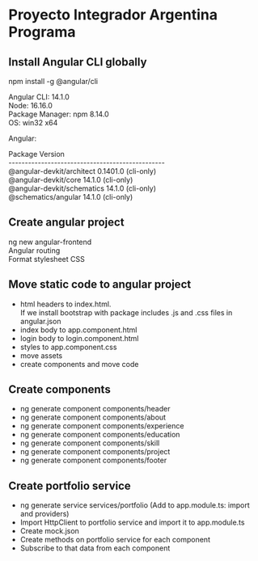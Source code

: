 # Proyecto Integrador Argentina Programa

## Install Angular CLI globally

npm install -g @angular/cli

Angular CLI: 14.1.0<br/>
Node: 16.16.0<br/>
Package Manager: npm 8.14.0<br/>
OS: win32 x64

Angular:

Package                      Version<br/>
------------------------------------------------<br/>
@angular-devkit/architect    0.1401.0 (cli-only)<br/>
@angular-devkit/core         14.1.0 (cli-only)<br/>
@angular-devkit/schematics   14.1.0 (cli-only)<br/>
@schematics/angular          14.1.0 (cli-only)<br/>

## Create angular project
ng new angular-frontend<br/>
Angular routing<br/>
Format stylesheet CSS

## Move static code to angular project
- html headers to index.html.<br/>
  If we install bootstrap with package includes .js and .css files in angular.json
- index body to app.component.html
- login body to login.component.html
- styles to app.component.css
- move assets
- create components and move code
## Create components
- ng generate component components/header
- ng generate component components/about
- ng generate component components/experience
- ng generate component components/education
- ng generate component components/skill
- ng generate component components/project
- ng generate component components/footer

## Create portfolio service
- ng generate service services/portfolio (Add to app.module.ts: import and providers)
- Import HttpClient to portfolio service and import it to app.module.ts
- Create mock.json
- Create methods on portfolio service for each component
- Subscribe to that data from each component